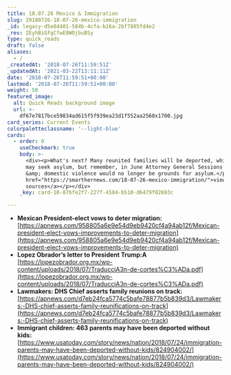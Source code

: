 ```yaml
---
title: 18.07.26 Mexico & Immigration
slug: 20180726-18-07-26-mexico-immigration
_id: legacy-d5e84401-584b-4cfa-b16a-2bf7805fd4e2
_rev: ZEyhBiGfgCfwE8WOjbuBSy
type: quick_reads
draft: false
aliases:
  - /
_createdAt: '2018-07-26T11:59:51Z'
_updatedAt: '2021-03-22T13:11:11Z'
date: '2018-07-26T11:59:51+00:00'
lastmod: '2018-07-26T11:59:51+00:00'
weight: 50
featured_image:
  alt: Quick Reads background image
  url: >-
    df67e7817bce59834ad615f5f939ea23d1f552aa2560x1700.jpg
card_series: Current Events
colorpaletteclassname: '--light-blue'
cards:
  - order: 0
    useCheckmark: true
    body: >-
      <div><p>What's next? Many reunited families will be deported, while others
      may seek asylum, but remember, in June Attorney General Sessions said gang
      &amp; domestic violence would no longer be grounds for asylum.</p><p><a
      href="https://smarthernews.com/18-07-26-mexico-immigration/">view
      sources</a></p></div>
    _key: card-10-87bfe2f7-227f-4584-b510-d6479f02693c

---
```

* **Mexican President-elect vows to deter migration:**  
[https://apnews.com/958805a6e9e54d9eb9420cf4a94ab12f/Mexican-president-elect-vows-improvements-to-deter-migration](https://apnews.com/958805a6e9e54d9eb9420cf4a94ab12f/Mexican-president-elect-vows-improvements-to-deter-migration)
* **Lopez Obrador’s letter to President Trump:A**  
[https://lopezobrador.org.mx/wp-content/uploads/2018/07/TraducciA3n-de-cortes%C3%ADa.pdf](https://lopezobrador.org.mx/wp-content/uploads/2018/07/TraducciA3n-de-cortes%C3%ADa.pdf)
* **Lawmakers: DHS Chief asserts family reunions on track:**  
[https://apnews.com/d7eb24fca5774c5bafe78877b5b839d3/Lawmakers:-DHS-chief-asserts-family-reunifications-on-track](https://apnews.com/d7eb24fca5774c5bafe78877b5b839d3/Lawmakers:-DHS-chief-asserts-family-reunifications-on-track)
* **Immigrant children: 463 parents may have been deported without kids:**  
[https://www.usatoday.com/story/news/nation/2018/07/24/immigration-parents-may-have-been-deported-without-kids/824904002/](https://www.usatoday.com/story/news/nation/2018/07/24/immigration-parents-may-have-been-deported-without-kids/824904002/)